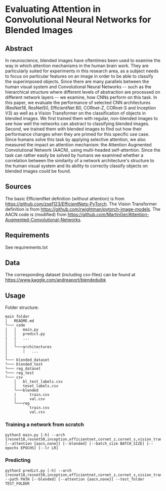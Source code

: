 # Evaluating Attention in Convolutional Neural Networks for Blended Images

## Abstract

In neuroscience, blended images have oftentimes been used to examine the way in which attention mechanisms in the human brain work. They are particularly suited for experiments in this research area, as a subject needs to focus on particular features on an image in order to be able to classify the superimposed objects.
Since there are many parallels between the human visual system and Convolutional Neural Networks -- such as the hierarchical structure where different levels of abstraction are processed on different network layers -- we examine, how CNNs perform on this task.
In this paper, we evaluate the performance of selected CNN architectures (ResNet18, ResNet50, EfficientNet B0, CORnet-Z, CORnet-S and Inception V3) as well as a Vision Transformer on the classification of objects in blended images. 
We first trained them with regular, non-blended images to see how well the networks can abstract to classifying blended images. 
Second, we trained them with blended images to find out how their performance changes when they are primed for this specific use case.
Since humans solve this task by applying selective attention, we also measured the impact an attention mechanism: the Attention Augmented Convolutional Network (AACN), using multi-headed self-attention. 
Since the task can rather easily be solved by humans we examined whether a correlation between the similarity of a network architecture's structure to the human visual system and its ability to correctly classify objects on blended images could be found. 


## Sources

The basic EfficientNet definition (without attention) is from https://github.com/zsef123/EfficientNets-PyTorch.
The Vision Transformer definition is from https://github.com/rwightman/pytorch-image-models.
The AACN code is (modified) from https://github.com/MartinGer/Attention-Augmented-Convolutional-Networks.

## Requirements

See requirements.txt

## Data

The corresponding dataset (including csv-files) can be found at https://www.kaggle.com/andreaport/blendeduibk

## Usage

Folder structure:
 
``` 
main folder
│   README.md
└─── code
│   │   main.py
│   │   predict.py
|   |   ...
│   │
│   └───architectures
│       │   ...
│   
└─── blended_dataset
└─── blended_test
└─── reg_dataset
└─── reg_test
└─── csv
    │   bl_test_labels.csv
    │   teset_labels.csv
    └───blended
    |      train.csv
    |      val.csv
    └───reg
           train.csv
           val.csv        
```
### Training a network from scratch
```
python3 main.py [-h] --arch {resnet18,resnet50,inception,efficientnet,cornet_z,cornet_s,vision_transformer} [--attention {aacn,none}] [--blended] [--batch_size BATCH_SIZE] [--epochs EPOCHS] [--lr LR]

```
### Predicting
```
python3 predict.py [-h] --arch {resnet18,resnet50,inception,efficientnet,cornet_z,cornet_s,vision_transformer} --path PATH [--blended] [--attention {aacn,none}] --test_folder TEST_FOLDER

```

